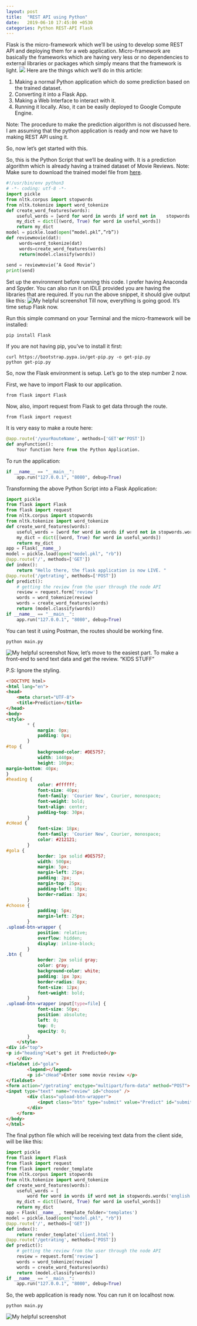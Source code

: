 ```yaml
---
layout: post
title:  "REST API using Python"
date:   2019-06-10 17:45:00 +0530
categories: Python REST-API Flask
---
```

Flask is the micro-framework which we’ll be using to develop some REST API and deploying them for a web application. Micro-framework are basically the frameworks which are having very less or no dependencies to external libraries or packages which simply means that the framework is light.
<img src="https://cdn-images-1.medium.com/max/800/1*0G5zu7CnXdMT9pGbYUTQLQ.png">
Here are the things which we’ll do in this article:

1. Making a normal Python application which do some prediction based on the trained dataset.
2. Converting it into a Flask App.
3. Making a Web Interface to interact with it.
4. Running it locally. Also, it can be easily deployed to Google Compute Engine.

Note: The procedure to make the prediction algorithm is not discussed here. I am assuming that the python application is ready and now we have to making REST API using it.

So, now let’s get started with this.

So, this is the Python Script that we’ll be dealing with. It is a prediction algorithm which is already having a trained dataset of Movie Reviews.
Note: Make sure to download the trained model file from <a href="https://github.com/codejockey02/mocialFlaskAPI/blob/master/model.pkl">here</a>.
```python
#!/usr/bin/env python3
# -*- coding: utf-8 -*-
import pickle
from nltk.corpus import stopwords
from nltk.tokenize import word_tokenize
def create_word_features(words):
    useful_words = [word for word in words if word not in    stopwords.words(‘english’)]
    my_dict = dict([(word, True) for word in useful_words])
    return my_dict
model = pickle.load(open(“model.pkl”,”rb”)) 
def reviewmovie(dat):
     words=word_tokenize(dat)
     words=create_word_features(words)
     return(model.classify(words))
 
send = reviewmovie(‘A Good Movie’)
print(send)
```
Set up the environment before running this code. I prefer having Anaconda and Spyder. You can also run it on IDLE provided you are having the libraries that are required.
If you run the above snippet, it should give output like this:
![My helpful screenshot](/assets/image2.png)
Till now, everything is going good. It’s time setup Flask now.

Run this simple command on your Terminal and the micro-framework will be installed:
```
pip install Flask
```
If you are not having pip, you’ve to install it first:
```
curl https://bootstrap.pypa.io/get-pip.py -o get-pip.py
python get-pip.py
```
So, now the Flask environment is setup. Let’s go to the step number 2 now.

First, we have to import Flask to our application.
```
from flask import Flask
```
Now, also, import request from Flask to get data through the route.
```
from flask import request
```
It is very easy to make a route here:
```python
@app.route('/yourRouteName', methods=['GET'or'POST'])
def anyFunction():
    Your function here from the Python Application.
```
To run the application:
```python
if __name__ == "__main__":
    app.run("127.0.0.1", "8080", debug=True)
```
Transforming the above Python Script into a Flask Application:
```python
import pickle
from flask import Flask
from flask import request
from nltk.corpus import stopwords
from nltk.tokenize import word_tokenize
def create_word_features(words):
    useful_words = [word for word in words if word not in stopwords.words('english')]
    my_dict = dict([(word, True) for word in useful_words])
    return my_dict
app = Flask(__name__)
model = pickle.load(open("model.pkl", "rb"))
@app.route('/', methods=['GET'])
def index():
    return "Hello there, the flask application is now LIVE. "
@app.route('/getrating', methods=['POST'])
def predict():
    # getting the review from the user through the node API
    review = request.form['review']
    words = word_tokenize(review)
    words = create_word_features(words)
    return (model.classify(words))
if __name__ == "__main__":
    app.run("127.0.0.1", "8080", debug=True)
```
You can test it using Postman, the routes should be working fine.
```
python main.py
```
![My helpful screenshot](/assets/image3.png)
Now, let’s move to the easiest part. To make a front-end to send text data and get the review. “KIDS STUFF”

P.S: Ignore the styling.
```html
<!DOCTYPE html>
<html lang="en">
<head>
    <meta charset="UTF-8">
    <title>Prediction</title>
</head>
<body>
<style>
        * {
            margin: 0px;
            padding: 0px;
        }
#top {
            background-color: #DE5757;
            width: 1440px;
            height: 100px;
margin-bottom: 40px;
}
#heading {
            color: #ffffff;
            font-size: 40px;
            font-family: 'Courier New', Courier, monospace;
            font-weight: bold;
            text-align: center;
            padding-top: 30px;
        }
#cHead {
            font-size: 18px;
            font-family: 'Courier New', Courier, monospace;
            color: #212121;
        }
#gola {
            border: 1px solid #DE5757;
            width: 500px;
            margin: 5px;
            margin-left: 25px;
            padding: 2px;
            margin-top: 25px;
            padding-left: 10px;
            border-radius: 3px;
        }
#choose {
            padding: 5px;
            margin-left: 25px;
        }
.upload-btn-wrapper {
            position: relative;
            overflow: hidden;
            display: inline-block;
        }
.btn {
            border: 2px solid gray;
            color: gray;
            background-color: white;
            padding: 1px 3px;
            border-radius: 8px;
            font-size: 12px;
            font-weight: bold;
        }
.upload-btn-wrapper input[type=file] {
            font-size: 50px;
            position: absolute;
            left: 0;
            top: 0;
            opacity: 0;
        }
    </style>
<div id="top">
<p id="heading">Let's get it Predicted</p>
    </div>
<fieldset id="gola">
        <legend></legend>
        <p id="cHead">Enter some movie review </p>
</fieldset>
<form action="/getrating" enctype="multipart/form-data" method="POST">
<input type="text" name="review" id="choose" />
        <div class="upload-btn-wrapper">
            <input class="btn" type="submit" value="Predict" id="submit" />
        </div>
    </form>
</body>
</html>
```
The final python file which will be receiving text data from the client side, will be like this:
```python
import pickle
from flask import Flask
from flask import request
from flask import render_template
from nltk.corpus import stopwords
from nltk.tokenize import word_tokenize
def create_word_features(words):
    useful_words = [
        word for word in words if word not in stopwords.words('english')]
    my_dict = dict([(word, True) for word in useful_words])
    return my_dict
app = Flask(__name__, template_folder='templates')
model = pickle.load(open("model.pkl", "rb"))
@app.route('/', methods=['GET'])
def index():
    return render_template('client.html')
@app.route('/getrating', methods=['POST'])
def predict():
    # getting the review from the user through the node API
    review = request.form['review']
    words = word_tokenize(review)
    words = create_word_features(words)
    return (model.classify(words))
if __name__ == "__main__":
    app.run("127.0.0.1", "8080", debug=True)
```
So, the web application is ready now. You can run it on localhost now.
```
python main.py
```
![My helpful screenshot](/assets/image4.png)